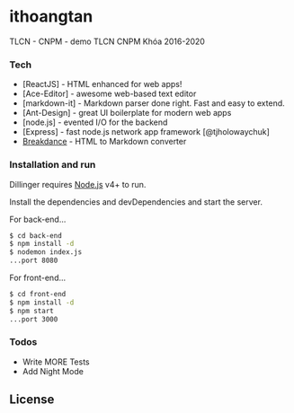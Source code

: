 # ithoangtan

TLCN - CNPM - demo TLCN CNPM Khóa 2016-2020

### Tech

-  [ReactJS] - HTML enhanced for web apps!
-  [Ace-Editor] - awesome web-based text editor
-  [markdown-it] - Markdown parser done right. Fast and easy to extend.
-  [Ant-Design] - great UI boilerplate for modern web apps
-  [node.js] - evented I/O for the backend
-  [Express] - fast node.js network app framework [@tjholowaychuk]
-  [Breakdance](http://breakdance.io) - HTML to Markdown converter

### Installation and run

Dillinger requires [Node.js](https://nodejs.org/) v4+ to run.

Install the dependencies and devDependencies and start the server.

For back-end...

```sh
$ cd back-end
$ npm install -d
$ nodemon index.js
...port 8080
```

For front-end...

```sh
$ cd front-end
$ npm install -d
$ npm start
...port 3000
```

### Todos

-  Write MORE Tests
-  Add Night Mode

## License
